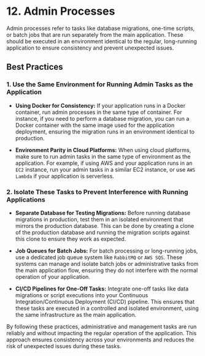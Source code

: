 # 12. Admin Processes

Admin processes refer to tasks like database migrations, one-time scripts, or batch jobs that are run separately from the main application. These should be executed in an environment identical to the regular, long-running application to ensure consistency and prevent unexpected issues.

## Best Practices

### 1. Use the Same Environment for Running Admin Tasks as the Application

* **Using Docker for Consistency:** If your application runs in a Docker container, run admin processes in the same type of container. For instance, if you need to perform a database migration, you can run a Docker container with the same image used for the application deployment, ensuring the migration runs in an environment identical to production.

* **Environment Parity in Cloud Platforms:** When using cloud platforms, make sure to run admin tasks in the same type of environment as the application. For example, if using AWS and your application runs in an `EC2` instance, run your admin tasks in a similar EC2 instance, or use `AWS Lambda` if your application is serverless.

### 2. Isolate These Tasks to Prevent Interference with Running Applications

* **Separate Database for Testing Migrations:** Before running database migrations in production, test them in an isolated environment that mirrors the production database. This can be done by creating a clone of the production database and running the migration scripts against this clone to ensure they work as expected.

* **Job Queues for Batch Jobs:** For batch processing or long-running jobs, use a dedicated job queue system like `RabbitMQ` or `AWS SQS`. These systems can manage and isolate batch jobs or administrative tasks from the main application flow, ensuring they do not interfere with the normal operation of your application.

* **CI/CD Pipelines for One-Off Tasks:** Integrate one-off tasks like data migrations or script executions into your Continuous Integration/Continuous Deployment (CI/CD) pipeline. This ensures that these tasks are executed in a controlled and isolated environment, using the same infrastructure as the main application.

By following these practices, administrative and management tasks are run reliably and without impacting the regular operation of the application. This approach ensures consistency across your environments and reduces the risk of unexpected issues during these tasks.

